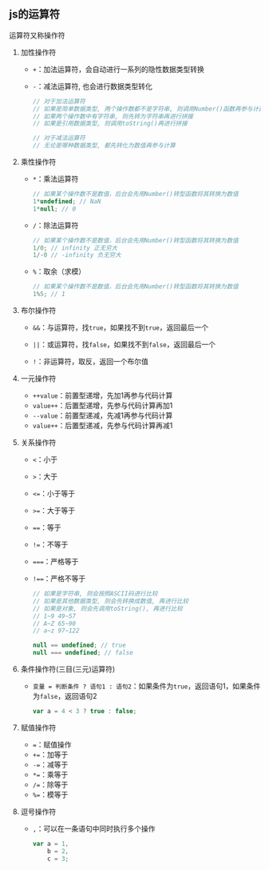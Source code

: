 ## js的运算符

运算符又称操作符

1. 加性操作符

   * `+`：加法运算符，会自动进行一系列的隐性数据类型转换

   * `-`：减法运算符, 也会进行数据类型转化

     ```js
     // 对于加法运算符
     // 如果是简单数据类型, 两个操作数都不是字符串, 则调用Number()函数再参与计算
     // 如果两个操作数中有字符串, 则先转为字符串再进行拼接
     // 如果是引用数据类型, 则调用toString()再进行拼接
     
     // 对于减法运算符
     // 无论是哪种数据类型, 都先转化为数值再参与计算
     ```
     
     

2. 乘性操作符

   * `*`：乘法运算符

     ```js
     // 如果某个操作数不是数值，后台会先用Number()转型函数将其转换为数值
     1*undefined; // NaN
     1*null; // 0
     ```

     

   * `/`：除法运算符

     ```js
     // 如果某个操作数不是数值，后台会先用Number()转型函数将其转换为数值
     1/0; // infinity 正无穷大
     1/-0 // -infinity 负无穷大
     ```

     

   * `%`：取余（求模）

     ```js
     // 如果某个操作数不是数值，后台会先用Number()转型函数将其转换为数值
     1%5; // 1
     ```

     

3. 布尔操作符

   * `&&`：与运算符，找`true`，如果找不到`true`，返回最后一个

   * `||`：或运算符，找`false`，如果找不到`false`，返回最后一个
   * `!`：非运算符，取反，返回一个布尔值

4. 一元操作符

   * `++value`：前置型递增，先加1再参与代码计算
   * `value++`：后置型递增，先参与代码计算再加1
   * `--value`：前置型递减，先减1再参与代码计算
   * `value++`：后置型递减，先参与代码计算再减1

5. 关系操作符

   * `<`：小于

   * `>`：大于

   * `<=`：小于等于

   * `>=`：大于等于

   * `==`：等于

   * `!=`：不等于

   * `===`：严格等于

   * `!==`：严格不等于

     ```js
     // 如果是字符串, 则会按照ASCII码进行比较
     // 如果是其他数据类型, 则会先转换成数值, 再进行比较
     // 如果是对象, 则会先调用toString(), 再进行比较
     // 1~9	49~57
     // A~Z	65~90
     // a~z	97~122
     
     null == undefined; // true
     null === undefined; // false
     ```
     
     

6. 条件操作符(三目(三元)运算符)

   * `变量 = 判断条件 ? 语句1 : 语句2`：如果条件为`true`，返回语句1，如果条件为`false`，返回语句2

     ```js
     var a = 4 < 3 ? true : false;
     ```

     

7. 赋值操作符

   * `=`：赋值操作
   * `+=`：加等于
   * `-=`：减等于
   * `*=`：乘等于
   * `/=`：除等于
   * `%=`：模等于

8. 逗号操作符

   * `,`：可以在一条语句中同时执行多个操作

     ```js
     var a = 1,
         b = 2,
         c = 3;
     ```

     
